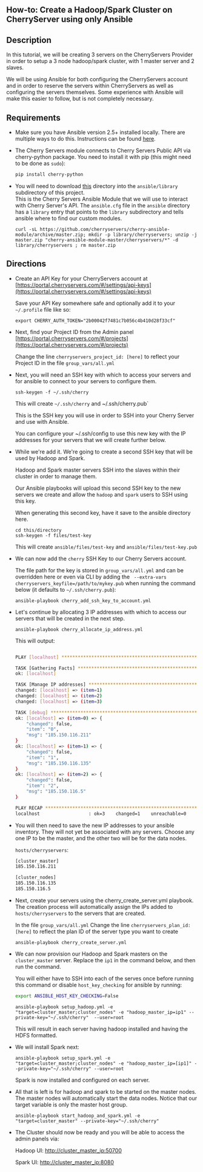 How-to: Create a Hadoop/Spark Cluster on CherryServer using only Ansible
---

## Description

In this tutorial, we will be creating 3 servers on the CherryServers Provider 
in order to setup a 3 node hadoop/spark cluster, with 1 master server and 2 slaves.  

We will be using Ansible for both configuring the CherryServers account and in order to
reserve the servers within CherryServers as well as configuring the servers themselves.
Some experience with Ansible will make this easier to follow, but is not completely necessary.

## Requirements

- Make sure you have Ansible version 2.5+ installed locally. There are multiple ways to do this. 
Instructions can be found [here](https://docs.ansible.com/ansible/latest/installation_guide/intro_installation.html).


- The Cherry Servers module connects to Cherry Servers Public API via cherry-python package. You need to install it with pip (this might need to be done as `sudo`):

    ```bash
    pip install cherry-python
    ```
- You will need to download [this](https://github.com/cherryservers/cherry-ansible-module/tree/master/cherryservers) directory into the `ansible/library` subdirectory of this project.  
This is the Cherry Servers Ansible Module that we will use to interact with Cherry Server's API. The `ansible.cfg` file in the `ansible` directory has a `library` entry that points to the `library` subdirectory and tells ansible where to find our custom modules.

  ```
  curl -sL https://github.com/cherryservers/cherry-ansible-module/archive/master.zip; mkdir -p library/cherryservers; unzip -j master.zip "cherry-ansible-module-master/cherryservers/*" -d library/cherryservers ; rm master.zip
  ````


## Directions

- Create an API Key for your CherryServers account at [https://portal.cherryservers.com/#/settings/api-keys](https://portal.cherryservers.com/#/settings/api-keys)

    Save your API Key somewhere safe and optionally add it to your `~/.profile` file like so:

    ```
    export CHERRY_AUTH_TOKEN="2b00042f7481c7b056c4b410d28f33cf"
    ```

- Next, find your Project ID from the Admin panel [https://portal.cherryservers.com/#/projects](https://portal.cherryservers.com/#/projects)

    Change the line `cherryservers_project_id: [here]` to reflect your Project ID in the file `group_vars/all.yml` 


- Next, you will need an SSH key with which to access your servers and for ansible to connect to your servers to configure them.

    ```
    ssh-keygen -f ~/.ssh/cherry
    ```

    This will create `~/.ssh/cherry` and ~/.ssh/cherry.pub`

    This is the SSH key you will use in order to SSH into your Cherry Server and use with Ansible.  
    
    You can configure your ~/.ssh/config to use this new key with the IP addresses for your servers that we will create further below.

- While we're add it.  We're going to create a second SSH key that will be used by Hadoop and Spark.  

    Hadoop and Spark master servers SSH into the slaves within their cluster in order to manage them.  
    
    Our Ansible playbooks will upload this second SSH key to the new servers we create and allow the `hadoop` and `spark` users to SSH using this key. 
    
    When generating this second key, have it save to the ansible directory here.

    ```
    cd this/directory
    ssh-keygen -f files/test-key
    ```

    This will create `ansible/files/test-key` and `ansible/files/test-key.pub`

- We can now add the `cherry` SSH Key to our Cherry Servers account. 

    The file path for the key is stored in `group_vars/all.yml` and can be overridden here or even via CLI by adding the ` --extra-vars cherryservers_keyfile=/path/to/mykey.pub` when running the command below (it defaults to `~/.ssh/cherry.pub`):

    ```
    ansible-playbook cherry_add_ssh_key_to_account.yml 
    ```
  
- Let's continue by allocating 3 IP addresses with which to access our servers that will be created in the next step.

    ```
    ansible-playbook cherry_allocate_ip_address.yml 

    ```
    This will output:
    ```bash

    PLAY [localhost] ****************************************************************************************

    TASK [Gathering Facts] **********************************************************************************
    ok: [localhost]

    TASK [Manage IP addresses] ******************************************************************************
    changed: [localhost] => (item=1)
    changed: [localhost] => (item=2)
    changed: [localhost] => (item=3)

    TASK [debug] ********************************************************************************************
    ok: [localhost] => (item=0) => {
        "changed": false, 
        "item": "0", 
        "msg": "185.150.116.211"
    }
    ok: [localhost] => (item=1) => {
        "changed": false, 
        "item": "1", 
        "msg": "185.150.116.135"
    }
    ok: [localhost] => (item=2) => {
        "changed": false, 
        "item": "2", 
        "msg": "185.150.116.5"
    }

    PLAY RECAP **********************************************************************************************
    localhost                  : ok=3    changed=1    unreachable=0    failed=0   
    ```
    
- You will then need to save the new IP addresses to your ansible inventory. They will not yet be associated with any servers. Choose any one IP to be the master, and the other two will be for the data nodes. 

    `hosts/cherryservers`:
    ```bash
    [cluster_master]
    185.150.116.211

    [cluster_nodes]
    185.150.116.135
    185.150.116.5
    ```

- Next, create your servers using the cherry_create_server.yml playbook.  The creation process will automatically assign the IPs added to `hosts/cherryservers` to the servers that are created.

  In the file `group_vars/all.yml` Change the line `cherryservers_plan_id: [here]` to reflect the plan ID of the server type you want to create 
  ```
  ansible-playbook cherry_create_server.yml
  ```

- We can now provision our Hadoop and Spark masters on the `cluster_master` server.  Replace the `ip1` in the command below, and then run the command.

    You will either have to SSH into each of the serves once before running this command or disable `host_key_checking` for ansible by running:
    
    ```bash
    export ANSIBLE_HOST_KEY_CHECKING=False
    ```
  ```
  ansible-playbook setup_hadoop.yml -e "target=cluster_master;cluster_nodes" -e "hadoop_master_ip=ip1" --private-key="~/.ssh/cherry"  --user=root
  ```
  
  This will result in each server having hadoop installed and having the HDFS formatted. 
  
- We will install Spark next:
  
  ```
  ansible-playbook setup_spark.yml -e "target=cluster_master;cluster_nodes" -e "hadoop_master_ip=[ip1]" --private-key="~/.ssh/cherry" --user=root
  ```
  Spark is now installed and configured on each server.  
  
- All that is left is for hadoop and spark to be started on the master nodes.  The master nodes will automatically start the data nodes. Notice that our target variable is only the master host group.
  ```
  ansible-playbook start_hadoop_and_spark.yml -e "target=cluster_master" --private-key="~/.ssh/cherry" 
  ```
  

- The Cluster should now be ready and you will be able to access the admin panels via:

    Hadoop UI: [http://cluster_master_ip:50700]()

    Spark UI: [http://cluster_master_ip:8080]()
